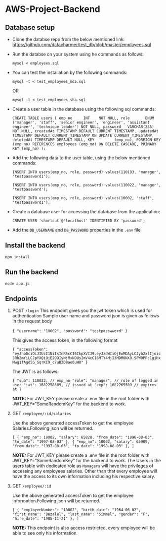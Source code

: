 # AWS-Project-Backend

## Database setup

- Clone the databse repo from the below mentioned link:
  https://github.com/datacharmer/test_db/blob/master/employees.sql

- Run the databse on your system using he commands as follows:

  `mysql < employees.sql`

- You can test the installation by the following commands:

  `mysql -t < test_employees_md5.sql`

  OR

  `mysql -t < test_employees_sha.sql`

- Create a user table in the database using the following sql commands:

  `CREATE TABLE users (
      emp_no     INT    NOT NULL,
      role       ENUM ('manager', 'staff', 'senior engineer', 'engineer', 'assistant engineer', 'technique leader') NOT NULL,
      password   VARCHAR(255)   NOT NULL,
      createdAt TIMESTAMP DEFAULT CURRENT_TIMESTAMP,
      updatedAt TIMESTAMP DEFAULT CURRENT_TIMESTAMP ON UPDATE CURRENT_TIMESTAMP,
      deletedAt TIMESTAMP DEFAULT NULL,
      KEY         (emp_no),
      FOREIGN KEY (emp_no) REFERENCES employees (emp_no) ON DELETE CASCADE,
      PRIMARY KEY (emp_no)
  );`

- Add the following data to the user table, using the below mentioned commands:

  `INSERT INTO users(emp_no, role, password) values(110183, 'manager', 'testpassword1');`

  `INSERT INTO users(emp_no, role, password) values(110022, 'manager', 'testpassword');`

  `INSERT INTO users(emp_no, role, password) values(10002, 'staff', 'testpassword1');`

- Create a database user for accessing the database from the application:

  `CREATE USER 'shortcut'@'localhost' IDENTIFIED BY 'password';`

- Add the `DB_USERNAME` and `DB_PASSWORD` properties in the `.env` file

## Install the backend

`npm install`

## Run the backend

`node app.js`

## Endpoints

1. POST `/login`
   This endpoint gives you the jwt token which is used for authentication
   Sample user name and password json is given as follows in the request body

   `{
    "username": "10002",
    "password": "testpasswword"
`}

   This gives the access token, in the following format:

   `{
    "accessToken": "eyJhbGciOiJIUzI1NiIsInR5cCI6IkpXVCJ9.eyJzdWIiOjEwMDAyLCJyb2xlIjoic3RhZmYiLCJpYXQiOjE2ODIyNjMxNDUsImV4cCI6MTY4MjI3MDM0NX0.SFW0PPc1gjHxMwg1fAgd5G_SqrKI9_c7uBZD8ae0uH8"
}`

   The JWT is as follows:

   `{
    "sub": 110022, // emp_no
    "role": "manager", // role of logged in user
    "iat": 1682258309, // issued at
    "exp": 1682265509 // expires at
}`

   **NOTE:** For JWT_KEY please create a .env file in the root folder with JWT_KEY="SomeRandomKey" for the backend to work.

2. GET `/employee/:id/salaries`

   Use the above generated accessToken to get the employee Salaries.Following json will be returned.

   `[
    {
        "emp_no": 10002,
        "salary": 65828,
        "from_date": "1996-08-03",
        "to_date": "1997-08-03"
    },
    {
        "emp_no": 10002,
        "salary": 65909,
        "from_date": "1997-08-03",
        "to_date": "1998-08-03"
    },
]`

   **NOTE:** For JWT_KEY please create a .env file in the root folder with JWT_KEY="SomeRandomKey" for the backend to work. The Users in the users table with dedicated role as `Managers` will have the privileges of accessing any employees salaries. Other than that every employee will have the access to its own information including his respective salary.

3. GET `/employee/:id`

   Use the above generated accessToken to get the employee information.Following json will be returned.

   `[
    {
        "employeeNumber": "10002",
        "birth_date": "1964-06-02",
        "first_name": "Bezalel",
        "last_name": "Simmel",
        "gender": "F",
        "hire_date": "1985-11-21"
    },
]`

   **NOTE:** This endpoint is also access restricted, every employee will be able to see only his information.
